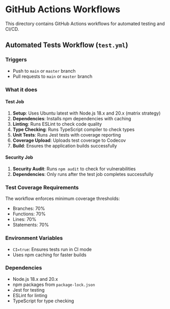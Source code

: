 # GitHub Actions Workflows

This directory contains GitHub Actions workflows for automated testing and CI/CD.

## Automated Tests Workflow (`test.yml`)

### Triggers
- Push to `main` or `master` branch
- Pull requests to `main` or `master` branch

### What it does

#### Test Job
1. **Setup**: Uses Ubuntu latest with Node.js 18.x and 20.x (matrix strategy)
2. **Dependencies**: Installs npm dependencies with caching
3. **Linting**: Runs ESLint to check code quality
4. **Type Checking**: Runs TypeScript compiler to check types
5. **Unit Tests**: Runs Jest tests with coverage reporting
6. **Coverage Upload**: Uploads test coverage to Codecov
7. **Build**: Ensures the application builds successfully

#### Security Job
1. **Security Audit**: Runs `npm audit` to check for vulnerabilities
2. **Dependencies**: Only runs after the test job completes successfully

### Test Coverage Requirements
The workflow enforces minimum coverage thresholds:
- Branches: 70%
- Functions: 70%
- Lines: 70%
- Statements: 70%

### Environment Variables
- `CI=true`: Ensures tests run in CI mode
- Uses npm caching for faster builds

### Dependencies
- Node.js 18.x and 20.x
- npm packages from `package-lock.json`
- Jest for testing
- ESLint for linting
- TypeScript for type checking
